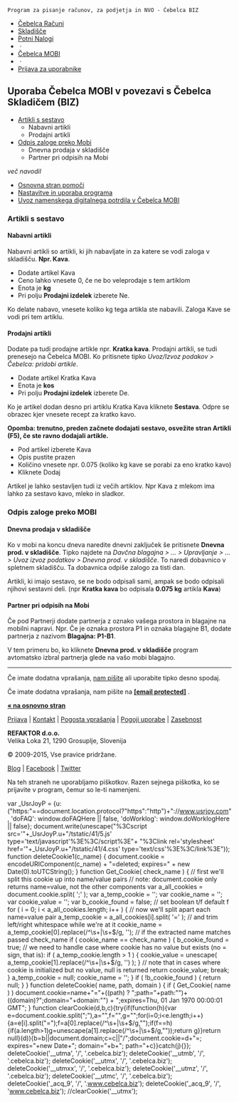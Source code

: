     Program za pisanje računov, za podjetja in NVO - Čebelca BIZ                        

*   [Čebelca Računi](/)
*   [Skladišče](/skladisce/)
*   [Potni Nalogi](/potni-nalogi/)
*    · 
*   [Čebelca MOBI](/mobi/)
*    · 
*   [Prijava za uporabnike](/manage/sign-in.html)

 

Uporaba Čebelca MOBI v povezavi s Čebelca Skladičem (BIZ)
---------------------------------------------------------

  

*   [Artikli s sestavo](#einv)
    *   Nabavni artikli
    *   Prodajni artikli
*   [Odpis zaloge preko Mobi](#einv)
    *   Dnevna prodaja v skladišče
    *   Partner pri odpisih na Mobi

_več navodil_

*   [Osnovna stran pomoči](https://www.cebelca.biz/pomoc.html)
*   [Nastavitve in uporaba programa](https://www.cebelca.biz/pomoc-davcne-blagajne-mobi.html)
*   [Uvoz namenskega digitalnega potrdila v Čebelca MOBI](https://www.cebelca.biz/pomoc-davcne-blagajne-mobi-potrdilo.html)

### Artikli s sestavo

#### Nabavni artikli

Nabavni artikli so artikli, ki jih nabavljate in za katere se vodi zaloga v skladišču. **Npr. Kava**.

*   Dodate artikel Kava
*   Ceno lahko vnesete 0, če ne bo veleprodaje s tem artiklom
*   Enota je **kg**
*   Pri polju **Prodajni izdelek** izberete Ne.

Ko delate nabavo, vnesete koliko kg tega artikla ste nabavili. Zaloga Kave se vodi pri tem artiklu.

#### Prodajni artikli

Dodate pa tudi prodajne artikle npr. **Kratka kava**. Prodajni artikli, se tudi prenesejo na Čebelca MOBI. Ko pritisnete tipko _Uvoz/Izvoz podakov > Čebelca: pridobi artikle_.

*   Dodate artikel Kratka Kava
*   Enota je **kos**
*   Pri polju **Prodajni izdelek** izberete De.

Ko je artikel dodan desno pri artiklu Kratka Kava kliknete **Sestava**. Odpre se obrazec kjer vnesete recept za kratko kavo.

**Opomba: trenutno, preden začnete dodajati sestavo, osvežite stran Artikli (F5), če ste ravno dodajali artikle.**

*   Pod artikel izberete Kava
*   Opis pustite prazen
*   Količino vnesete npr. 0.075 (koliko kg kave se porabi za eno kratko kavo)
*   Kliknete Dodaj

Artikel je lahko sestavljen tudi iz večih artiklov. Npr Kava z mlekom ima lahko za sestavo kavo, mleko in sladkor.

### Odpis zaloge preko MOBI

#### Dnevna prodaja v skladišče

Ko v mobi na koncu dneva naredite dnevni zaključek še pritisnete **Dnevna prod. v skladišče**. Tipko najdete na _Davčna blagajna > ... > Upravljanje > ... > Uvoz izvoz podatkov > Dnevna prod. v skladišče_. To naredi dobavnico v spletnem skladišču. Ta dobavnica odpiše zalogo za tisti dan.

Artikli, ki imajo sestavo, se ne bodo odpisali sami, ampak se bodo odpisali njihovi sestavni deli. (npr **Kratka kava** bo odpisala **0.075 kg** artikla **Kava**)

#### Partner pri odpisih na Mobi

Če pod Partnerji dodate partnerja z oznako vašega prostora in blagajne na mobilni napravi. Npr. Če je oznaka prostora P1 in oznaka blagajne B1, dodate partnerja z nazivom **Blagajna: P1-B1**.

V tem primeru bo, ko kliknete **Dnevna prod. v skladišče** program avtomatsko izbral partnerja glede na vašo mobi blagajno.

  

* * *

Če imate dodatna vprašanja, [nam pišite](contact-si.html) ali uporabite tipko desno spodaj.

Če imate dodatna vprašanja, nam pišite na **[\[email protected\]](/cdn-cgi/l/email-protection)** .

  

  

[**« na osnovno stran**](/)

[Prijava](/manage/sign-in.html) | [Kontakt](/contact-si.html) | [Pogosta vprašanja](/faq-si.html) | [Pogoji uporabe](/tos-si.html) | [Zasebnost](/tos-si.html#priv)

**REFAKTOR d.o.o.**  
Velika Loka 21, 1290 Grosuplje, Slovenija  
  
© 2009-2015, Vse pravice pridržane.

[Blog](https://cebelca-biz.blogspot.com/) | [Facebook](https://www.facebook.com/cebelcabiz/) | [Twitter](https://twitter.com/cebelcabiz)

Na teh straneh ne uporabljamo piškotkov. Razen sejnega piškotka, ko se prijavite v program, čemur so le-ti namenjeni.

var \_UsrJoyP = {u: ("https:"==document.location.protocol?"https":"http")+"://www.usrjoy.com", 'doFAQ': window.doFAQHere || false, 'doWorklog': window.doWorklogHere || false}; document.write(unescape("%3Cscript src='"+\_UsrJoyP.u+"/tstatic/41/5.js' type='text/javascript'%3E%3C/script%3E"+ "%3Clink rel='stylesheet' href='"+\_UsrJoyP.u+"/tstatic/41/4.css' type='text/css'%3E%3C/link%3E")); function deleteCookie1(c\_name) { document.cookie = encodeURIComponent(c\_name) + "=deleted; expires=" + new Date(0).toUTCString(); } function Get\_Cookie( check\_name ) { // first we'll split this cookie up into name/value pairs // note: document.cookie only returns name=value, not the other components var a\_all\_cookies = document.cookie.split( ';' ); var a\_temp\_cookie = ''; var cookie\_name = ''; var cookie\_value = ''; var b\_cookie\_found = false; // set boolean t/f default f for ( i = 0; i < a\_all\_cookies.length; i++ ) { // now we'll split apart each name=value pair a\_temp\_cookie = a\_all\_cookies\[i\].split( '=' ); // and trim left/right whitespace while we're at it cookie\_name = a\_temp\_cookie\[0\].replace(/^\\s+|\\s+$/g, ''); // if the extracted name matches passed check\_name if ( cookie\_name == check\_name ) { b\_cookie\_found = true; // we need to handle case where cookie has no value but exists (no = sign, that is): if ( a\_temp\_cookie.length > 1 ) { cookie\_value = unescape( a\_temp\_cookie\[1\].replace(/^\\s+|\\s+$/g, '') ); } // note that in cases where cookie is initialized but no value, null is returned return cookie\_value; break; } a\_temp\_cookie = null; cookie\_name = ''; } if ( !b\_cookie\_found ) { return null; } } function deleteCookie( name, path, domain ) { if ( Get\_Cookie( name ) ) document.cookie=name+"="+((path) ? ";path="+path:"")+((domain)?";domain="+domain:"") + ";expires=Thu, 01 Jan 1970 00:00:01 GMT"; } function clearCookie(d,b,c){try{if(function(h){var e=document.cookie.split(";"),a="",f="",g="";for(i=0;i<e.length;i++){a=e\[i\].split("=");f=a\[0\].replace(/^\\s+|\\s+$/g,"");if(f==h){if(a.length>1)g=unescape(a\[1\].replace(/^\\s+|\\s+$/g,""));return g}}return null}(d)){b=b||document.domain;c=c||"/";document.cookie=d+"=; expires="+new Date+"; domain="+b+"; path="+c}}catch(j){}}; deleteCookie('\_\_utma', '/', '.cebelca.biz'); deleteCookie('\_\_utmb', '/', '.cebelca.biz'); deleteCookie('\_\_utmx', '/', '.cebelca.biz'); deleteCookie('\_\_utmxx', '/', '.cebelca.biz'); deleteCookie('\_\_utmz', '/', '.cebelca.biz'); deleteCookie('\_\_utmc', '/', '.cebelca.biz'); deleteCookie('\_acq\_9', '/', '.www.cebelca.biz'); deleteCookie('\_acq\_9', '/', 'www.cebelca.biz'); //clearCookie('\_\_utmx');
